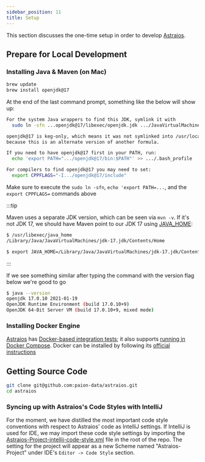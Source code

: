 ```yaml
---
sidebar_position: 11
title: Setup
---
```


This section discusses the one-time setup in order to develop [Astraios].

Prepare for Local Development
-----------------------------

### Installing Java & Maven (on Mac)

```bash
brew update
brew install openjdk@17
```

At the end of the last command prompt, something like the below will show up:

```bash
For the system Java wrappers to find this JDK, symlink it with
  sudo ln -sfn ...openjdk@17/libexec/openjdk.jdk .../JavaVirtualMachines/openjdk-17.jdk

openjdk@17 is keg-only, which means it was not symlinked into /usr/local,
because this is an alternate version of another formula.

If you need to have openjdk@17 first in your PATH, run:
  echo 'export PATH=".../openjdk@17/bin:$PATH"' >> .../.bash_profile

For compilers to find openjdk@17 you may need to set:
  export CPPFLAGS="-I.../openjdk@17/include"
```

Make sure to execute the `sudo ln -sfn`, `echo 'export PATH=...`, and the `export CPPFLAGS=` commands above

:::tip

Maven uses a separate JDK version, which can be seen via `mvn -v`. If it's not JDK 17, we should have Maven point
to our JDK 17 using [JAVA_HOME](https://stackoverflow.com/a/2503679):

```bash
$ /usr/libexec/java_home
/Library/Java/JavaVirtualMachines/jdk-17.jdk/Contents/Home

$ export JAVA_HOME=/Library/Java/JavaVirtualMachines/jdk-17.jdk/Contents/Home
```

:::

If we see something similar after typing the command with the version flag below we're good to go

```bash
$ java --version
openjdk 17.0.10 2021-01-19
OpenJDK Runtime Environment (build 17.0.10+9)
OpenJDK 64-Bit Server VM (build 17.0.10+9, mixed mode)
```

### Installing Docker Engine

<!-- markdown-link-check-disable -->
[Astraios] has [Docker-based integration tests]; it also supports
[running in Docker Compose](development#running-astraios-in-docker-compose). Docker can be installed by following its
[official instructions](https://docs.docker.com/desktop/install/mac-install/)
<!-- markdown-link-check-enable -->

Getting Source Code
-------------------

```bash
git clone git@github.com:paion-data/astraios.git
cd astraios
```

### Syncing up with Astraios's Code Styles with IntelliJ

For the moment, we have distilled the most important code style conventions with respect to Astraios' code as
IntelliJ settings. If IntelliJ is used for IDE, we may import these code style settings by importing the
[Astraios-Project-intellij-code-style.xml][style config] file in the root of the repo. The setting for the
project will appear as a new Scheme named "Astraios-Project" under IDE's `Editor -> Code Style` section.

[Astraios]: https://paion-data.github.io/astraios/

[Docker-based integration tests]: https://github.com/paion-data/astraios/blob/master/src/test/groovy/com/paiondata/astraios/application/ResourceConfigITSpec.groovy

[style config]: https://github.com/paion-data/astraios/blob/master/Astraios-Project-intellij-code-style.xml
